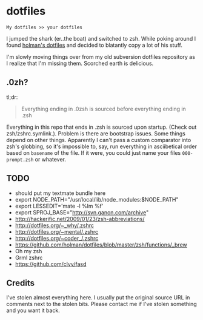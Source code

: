 dotfiles
========

    My dotfiles >> your dotfiles

I jumped the shark (er..the boat) and switched to zsh. While poking around I found [holman's dotfiles](https://github.com/holman/dotfiles) and decided to blatantly copy a lot of his stuff.

I'm slowly moving things over from my old subversion dotfiles repository as I realize that I'm missing them. Scorched earth is delicious.

.0zh?
-----

tl;dr:

> Everything ending in .0zsh is sourced before everything ending in .zsh

Everything in this repo that ends in .zsh is sourced upon startup. (Check out zsh/zshrc.symlink.). Problem is there are bootstrap issues. Some things depend on other things. Apparently I can't pass a custom comparator into zsh's globbing, so it's impossible to, say, run everything in asciibetical order based on `basename` of the file. If it were, you could just name your files `000-prompt.zsh` or whatever.


TODO
----

- should put my textmate bundle here
- export NODE_PATH="/usr/local/lib/node_modules:$NODE_PATH"
- export LESSEDIT='mate -l %lm %f'
- export SPROJ_BASE="http://svn.ganon.com/archive"
- http://hackerific.net/2009/01/23/zsh-abbreviations/
- http://dotfiles.org/~_why/.zshrc
- http://dotfiles.org/~mental/.zshrc
- http://dotfiles.org/~coder_/.zshrc
- https://github.com/holman/dotfiles/blob/master/zsh/functions/_brew
- Oh my zsh
- Grml zshrc
- https://github.com/clvv/fasd

Credits
-------

I've stolen almost everything here.  I usually put the original source URL in comments next to the stolen bits.  Please contact me if I've stolen something and you want it back.


